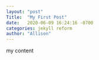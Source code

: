 ```yaml
---
layout: "post"
Title:  "My First Post"
date:   2020-06-09 16:24:16 -0700
categories: jekyll reform
author: "Allison"
---
```

my content
